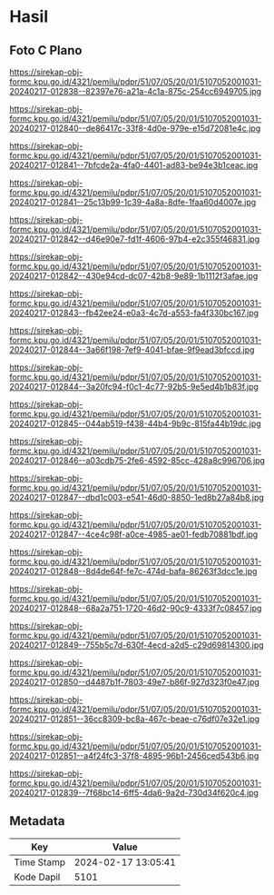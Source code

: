 # Hasil

## Foto C Plano

https://sirekap-obj-formc.kpu.go.id/4321/pemilu/pdpr/51/07/05/20/01/5107052001031-20240217-012838--82397e76-a21a-4c1a-875c-254cc6949705.jpg

https://sirekap-obj-formc.kpu.go.id/4321/pemilu/pdpr/51/07/05/20/01/5107052001031-20240217-012840--de86417c-33f8-4d0e-979e-e15d72081e4c.jpg

https://sirekap-obj-formc.kpu.go.id/4321/pemilu/pdpr/51/07/05/20/01/5107052001031-20240217-012841--7bfcde2a-4fa0-4401-ad83-be94e3b1ceac.jpg

https://sirekap-obj-formc.kpu.go.id/4321/pemilu/pdpr/51/07/05/20/01/5107052001031-20240217-012841--25c13b99-1c39-4a8a-8dfe-1faa60d4007e.jpg

https://sirekap-obj-formc.kpu.go.id/4321/pemilu/pdpr/51/07/05/20/01/5107052001031-20240217-012842--d46e90e7-fd1f-4606-97b4-e2c355f46831.jpg

https://sirekap-obj-formc.kpu.go.id/4321/pemilu/pdpr/51/07/05/20/01/5107052001031-20240217-012842--430e94cd-dc07-42b8-9e89-1b1112f3afae.jpg

https://sirekap-obj-formc.kpu.go.id/4321/pemilu/pdpr/51/07/05/20/01/5107052001031-20240217-012843--fb42ee24-e0a3-4c7d-a553-fa4f330bc167.jpg

https://sirekap-obj-formc.kpu.go.id/4321/pemilu/pdpr/51/07/05/20/01/5107052001031-20240217-012844--3a66f198-7ef9-4041-bfae-9f9ead3bfccd.jpg

https://sirekap-obj-formc.kpu.go.id/4321/pemilu/pdpr/51/07/05/20/01/5107052001031-20240217-012844--3a20fc94-f0c1-4c77-92b5-9e5ed4b1b83f.jpg

https://sirekap-obj-formc.kpu.go.id/4321/pemilu/pdpr/51/07/05/20/01/5107052001031-20240217-012845--044ab519-f438-44b4-9b9c-815fa44b19dc.jpg

https://sirekap-obj-formc.kpu.go.id/4321/pemilu/pdpr/51/07/05/20/01/5107052001031-20240217-012846--a03cdb75-2fe6-4592-85cc-428a8c996706.jpg

https://sirekap-obj-formc.kpu.go.id/4321/pemilu/pdpr/51/07/05/20/01/5107052001031-20240217-012847--dbd1c003-e541-46d0-8850-1ed8b27a84b8.jpg

https://sirekap-obj-formc.kpu.go.id/4321/pemilu/pdpr/51/07/05/20/01/5107052001031-20240217-012847--4ce4c98f-a0ce-4985-ae01-fedb70881bdf.jpg

https://sirekap-obj-formc.kpu.go.id/4321/pemilu/pdpr/51/07/05/20/01/5107052001031-20240217-012848--8d4de64f-fe7c-474d-bafa-86263f3dcc1e.jpg

https://sirekap-obj-formc.kpu.go.id/4321/pemilu/pdpr/51/07/05/20/01/5107052001031-20240217-012848--68a2a751-1720-46d2-90c9-4333f7c08457.jpg

https://sirekap-obj-formc.kpu.go.id/4321/pemilu/pdpr/51/07/05/20/01/5107052001031-20240217-012849--755b5c7d-630f-4ecd-a2d5-c29d69814300.jpg

https://sirekap-obj-formc.kpu.go.id/4321/pemilu/pdpr/51/07/05/20/01/5107052001031-20240217-012850--d4487b1f-7803-49e7-b86f-927d323f0e47.jpg

https://sirekap-obj-formc.kpu.go.id/4321/pemilu/pdpr/51/07/05/20/01/5107052001031-20240217-012851--36cc8309-bc8a-467c-beae-c76df07e32e1.jpg

https://sirekap-obj-formc.kpu.go.id/4321/pemilu/pdpr/51/07/05/20/01/5107052001031-20240217-012851--a4f24fc3-37f8-4895-96b1-2456ced543b6.jpg

https://sirekap-obj-formc.kpu.go.id/4321/pemilu/pdpr/51/07/05/20/01/5107052001031-20240217-012839--7f68bc14-6ff5-4da6-9a2d-730d34f620c4.jpg


## Metadata

| Key        | Value               |
| ---------- | ------------------- |
| Time Stamp | 2024-02-17 13:05:41 |
| Kode Dapil | 5101                |



